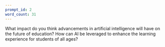 ```yaml
---
prompt_id: 2
word_count: 31
---
```


What impact do you think advancements in artificial intelligence will have on the future of education? How can AI be leveraged to enhance the learning experience for students of all ages?

